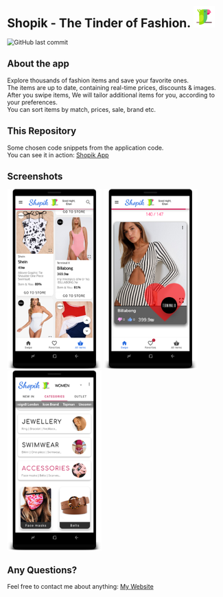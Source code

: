 # Shopik - The Tinder of Fashion. <img alt="logo" src="images/ic_shopik2.png" width="50" height="50" ></img>
![GitHub last commit](https://img.shields.io/github/last-commit/eitangoren/Shopik-Android)

## About the app
Explore thousands of fashion items and save your favorite ones.<br>
The items are up to date, containing real-time prices, discounts & images.<br>
After you swipe items, We will tailor additional items for you, according to your preferences.<br>
You can sort items by match, prices, sale, brand etc.<br>

## This Repository
Some chosen code snippets from the application code.<br>
You can see it in action: <a href="https://play.google.com/store/apps/details?id=com.eitan.shopik">Shopik App</a>

## Screenshots

<img alt="blah" src="images/7.png" width="220" height="420"></img>
<img alt="blah" src="images/3.png" width="220" height="420"></img>
<img alt="blah" src="images/4.png" width="220" height="420"></img>

## Any Questions?
Feel free to contact me about anything: <a href="http://www.eitangoren.com/#getintouch"> My Website </a>


